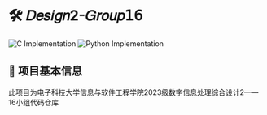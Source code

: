 # 🛠️ 𝐷𝑒𝑠𝑖𝑔𝑛2-𝐺𝑟𝑜𝑢𝑝𝟣𝟨

![C Implementation](https://img.shields.io/badge/C-Implementation-A8B9CC?style=flat&logo=c&logoColor=white)
![Python Implementation](https://img.shields.io/badge/Python-Implementation-3776AB?style=flat&logo=python&logoColor=white)

## 🚀 项目基本信息

此项目为电子科技大学信息与软件工程学院2023级数字信息处理综合设计2——16小组代码仓库
